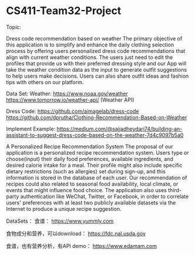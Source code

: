 # CS411-Team32-Project

Topic:

Dress code recommendation based on weather
The primary objective of this application is to simplify and enhance the daily clothing selection process by offering users personalized dress code recommendations that align with current weather conditions. The users just need to edit the profiles that provide us with their preferred dressing style and our App will take the weather condition data as the input to generate outfit suggestions to help users make decisions. Users can also share outfit ideas and fashion tips with others on our platform. 

Data Set: 
Weather:
https://www.noaa.gov/weather
https://www.tomorrow.io/weather-api/ (Weather API)

Dress Code:
https://github.com/aimagelab/dress-code
https://github.com/dprutha/Clothing-Recommendation-Based-on-Weather

Implement Example:
https://medium.com/@sajjadheydari74/building-an-assistant-to-suggest-dress-code-based-on-the-weather-7d4c9097b5a0


A Personalized Recipe Recommendation System
The proposal of our application is a personalized recipe recommendation system. Users type or choose(input) their daily food preferences, available ingredients, and desired calorie intake for a meal. Their profile might also include specific dietary restrictions (such as allergies) set during sign-up, and this information is stored in the database of each user. Our recommendation of recipes could also related to seasonal food availability, local climate, or events that might influence food choice. The application also uses third-party authentication like WeChat, Twitter, or Facebook, in order to correlate users' preferences with at least two publicly available datasets via the Internet to produce a unique recipe suggestion. 

DataSets：
食谱：
https://www.yummly.com

食物成分和营养，可以download：
https://fdc.nal.usda.gov

食谱，也有营养分析，有API demo：
https://www.edamam.com
